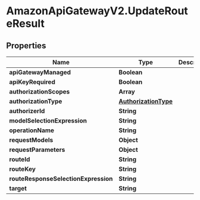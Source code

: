 # AmazonApiGatewayV2.UpdateRouteResult

## Properties

Name | Type | Description | Notes
------------ | ------------- | ------------- | -------------
**apiGatewayManaged** | **Boolean** |  | [optional] 
**apiKeyRequired** | **Boolean** |  | [optional] 
**authorizationScopes** | **Array** |  | [optional] 
**authorizationType** | [**AuthorizationType**](AuthorizationType.md) |  | [optional] 
**authorizerId** | **String** |  | [optional] 
**modelSelectionExpression** | **String** |  | [optional] 
**operationName** | **String** |  | [optional] 
**requestModels** | **Object** |  | [optional] 
**requestParameters** | **Object** |  | [optional] 
**routeId** | **String** |  | [optional] 
**routeKey** | **String** |  | [optional] 
**routeResponseSelectionExpression** | **String** |  | [optional] 
**target** | **String** |  | [optional] 


